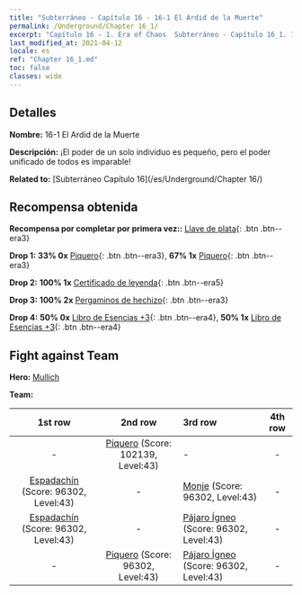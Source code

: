 ```yaml
---
title: "Subterráneo - Capítulo 16 - 16-1 El Ardid de la Muerte"
permalink: /Underground/Chapter 16_1/
excerpt: "Capítulo 16 - 1. Era of Chaos  Subterráneo - Capítulo 16_1. 16-1 El Ardid de la Muerte"
last_modified_at: 2021-04-12
locale: es
ref: "Chapter 16_1.md"
toc: false
classes: wide
---
```


## Detalles

 **Nombre:** 16-1 El Ardid de la Muerte

 **Descripción:** ¡El poder de un solo individuo es pequeño, pero el poder unificado de todos es imparable!

 **Related to:** [Subterráneo Capítulo 16](/es/Underground/Chapter 16/)

## Recompensa obtenida

 **Recompensa por completar por primera vez::** [Llave de plata](/es/Items/con_693/){: .btn .btn--era3}

 **Drop 1:** **33% 0x** [Piquero](/es/Items/unt_190/){: .btn .btn--era3}, **67% 1x** [Piquero](/es/Items/unt_190/){: .btn .btn--era3}

 **Drop 2:** **100% 1x** [Certificado de leyenda](/es/Items/mat_67/){: .btn .btn--era5}

 **Drop 3:** **100% 2x** [Pergaminos de hechizo](/es/Items/con_694/){: .btn .btn--era3}

 **Drop 4:** **50% 0x** [Libro de Esencias +3](/es/Items/mat_60/){: .btn .btn--era4}, **50% 1x** [Libro de Esencias +3](/es/Items/mat_60/){: .btn .btn--era4}


## Fight against Team
 **Hero:** [Mullich](/es/heroes/Mullich/)

 **Team:**


  | 1st row | 2nd row | 3rd row | 4th row |
  |:----:|:----:|:----|:----:|
  | - | [Piquero](/es/units/Pikeman/) (Score: 102139, Level:43)  | - | - |
  | [Espadachín](/es/units/Swordsman/) (Score: 96302, Level:43)  | - | [Monje](/es/units/Monk/) (Score: 96302, Level:43)  | - |
  | [Espadachín](/es/units/Swordsman/) (Score: 96302, Level:43)  | - | [Pájaro Ígneo](/es/units/Firebird/) (Score: 96302, Level:43)  | - |
  | - | [Piquero](/es/units/Pikeman/) (Score: 96302, Level:43)  | [Pájaro Ígneo](/es/units/Firebird/) (Score: 96302, Level:43)  | - |



